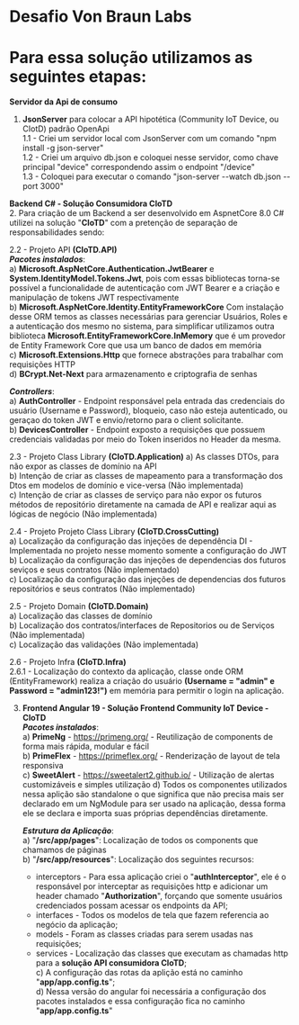 # Desafio Von Braun Labs
# Para essa solução utilizamos as seguintes etapas:
**Servidor da Api de consumo**
1. **JsonServer** para colocar a API hipotética (Community IoT Device, ou CIotD) padrão OpenApi  
 1.1 - Criei um servidor local com JsonServer com um comando "npm install -g json-server"  
 1.2 - Criei um arquivo db.json e coloquei nesse servidor, como chave principal "device" correspondendo assim o endpoint "/device"  
 1.3 - Coloquei para executar o comando "json-server --watch db.json --port 3000"  

**Backend C# - Solução Consumidora CIoTD**  
2. Para criação de um Backend a ser desenvolvido em AspnetCore 8.0 C# utilizei na solução "**CIoTD**" com a pretenção de separação de responsabilidades sendo:  
  
  2.2 - Projeto API **(CIoTD.API)**  
  ***Pacotes instalados***:  
    a) **Microsoft.AspNetCore.Authentication.JwtBearer** e **System.IdentityModel.Tokens.Jwt**, pois com essas bibliotecas torna-se possível a funcionalidade de autenticação com JWT Bearer e a criação e manipulação de tokens JWT respectivamente  
    b) **Microsoft.AspNetCore.Identity.EntityFrameworkCore** Com instalação desse ORM temos as classes necessárias para gerenciar Usuários, Roles e a autenticação dos mesmo no sistema, para simplificar utilizamos outra biblioteca **Microsoft.EntityFrameworkCore.InMemory** que é um provedor de Entity Framework Core que usa um banco de dados em memória  
    c) **Microsoft.Extensions.Http** que fornece abstrações para trabalhar com requisições HTTP  
    d) **BCrypt.Net-Next** para armazenamento e criptografia de senhas  
  
  ***Controllers***:  
    a) **AuthController** - Endpoint responsável pela entrada das credenciais do usuário (Username e Password), bloqueio, caso não esteja autenticado, ou geraçao do token JWT e envio/retorno para o client solicitante.  
    b) **DevicesController** - Endpoint exposto a requisições que possuem credenciais validadas por meio do Token inseridos no Header da mesma.  
  
  2.3 - Projeto Class Library **(CIoTD.Application)** 
   a) As classes DTOs, para não expor as classes de domínio na API  
   b) Intenção de criar as classes de mapeamento para a transformação dos Dtos em modelos de domínio e vice-versa (Não implementada)  
   c) Intenção de criar as classes de serviço para não expor os futuros métodos de repositório diretamente na camada de API e realizar aqui as lógicas de negócio (Não implementada)  
   
 2.4 - Projeto Projeto Class Library **(CIoTD.CrossCutting)**  
   a) Localização da configuração das injeções de dependência DI - Implementada no projeto nesse momento somente a configuração do JWT  
   b) Localização da configuração das injeções de dependencias dos futuros seviços e seus contratos (Não implementado)  
   c) Localização da configuração das injeções de dependencias dos futuros repositórios e seus contratos (Não implementado)  

 2.5 - Projeto Domain **(CIoTD.Domain)**  
   a) Localização das classes de domínio  
   b) Localização dos contratos/interfaces de Repositorios ou de Serviços (Não implementada)  
   c) Localização das validações (Não implementada)

 2.6 - Projeto Infra **(CIoTD.Infra)**  
   2.6.1 - Localização do contexto da aplicação, classe onde ORM (EntityFramework) realiza a criação do usuário **(Username = "admin" e Password = "admin123!")** em memória para permitir o login na aplicação.  
   
3. **Frontend Angular 19 - Solução Frontend Community IoT Device - CIoTD**  
  ***Pacotes instalados***:  
   a) **PrimeNg** - https://primeng.org/ - Reutilização de components de forma mais rápida, modular e fácil  
   b) **PrimeFlex** - https://primeflex.org/ - Renderização de layout de tela responsiva  
   c) **SweetAlert** - https://sweetalert2.github.io/ - Utilização de alertas customizáveis e simples utilização
   d) Todos os componentes utilizados nessa aplição são standalone o que significa que não precisa mais ser declarado em um NgModule para ser usado na aplicação, dessa forma ele se declara e importa suas próprias dependências diretamente.

   ***Estrutura da Aplicação***:  
   a) "**/src/app/pages**": Localização de todos os components que chamamos de páginas  
   b) "**/src/app/resources**": Localização dos seguintes recursos:  
    + interceptors - Para essa aplicação criei o "**authInterceptor**", ele é o responsável por interceptar as requisições http e adicionar um header chamado "**Authorization**", forçando que somente usuários credenciados possam acessar os endpoints da API;  
    + interfaces - Todos os modelos de tela que fazem referencia ao negócio da aplicação;  
    + models - Foram as classes criadas para serem usadas nas requisições;  
    + services - Localização das classes que executam as chamadas http para a **solução API consumidora CIoTD**;  
   c) A configuração das rotas da aplição está no caminho "**app/app.config.ts**";  
   d) Nessa versão do angular foi necessária a configuração dos pacotes instalados e essa configuração fica no caminho "**app/app.config.ts**"





